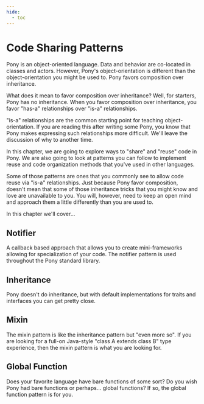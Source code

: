 ```yaml
---
hide:
  - toc
---
```


# Code Sharing Patterns

Pony is an object-oriented language. Data and behavior are co-located in classes and actors. However, Pony's object-orientation is different than the object-orientation you might be used to. Pony favors composition over inheritance.

What does it mean to favor composition over inheritance? Well, for starters, Pony has no inheritance. When you favor composition over inheritance, you favor "has-a" relationships over "is-a" relationships.

"is-a" relationships are the common starting point for teaching object-orientation. If you are reading this after writing some Pony, you know that Pony makes expressing such relationships more difficult. We'll leave the discussion of why to another time.

In this chapter, we are going to explore ways to "share" and "reuse" code in Pony. We are also going to look at patterns you can follow to implement reuse and code organization methods that you've used in other languages.

Some of those patterns are ones that you commonly see to allow code reuse via "is-a" relationships. Just because Pony favor composition, doesn't mean that some of those inheritance tricks that you might know and love are unavailable to you. You will, however, need to keep an open mind and approach them a little differently than you are used to.

In this chapter we'll cover...

## Notifier

A callback based approach that allows you to create mini-frameworks allowing for specialization of your code. The notifier pattern is used throughout the Pony standard library.

## Inheritance

Pony doesn't do inheritance, but with default implementations for traits and interfaces you can get pretty close.

## Mixin

The mixin pattern is like the inheritance pattern but "even more so". If you are looking for a full-on Java-style "class A extends class B" type experience, then the mixin pattern is what you are looking for.

## Global Function

Does your favorite language have bare functions of some sort? Do you wish Pony had bare functions or perhaps... global functions? If so, the global function pattern is for you.
